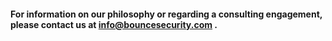 ---
---

#### For information on our philosophy or regarding a consulting engagement, please contact us at info@bouncesecurity.com . 
